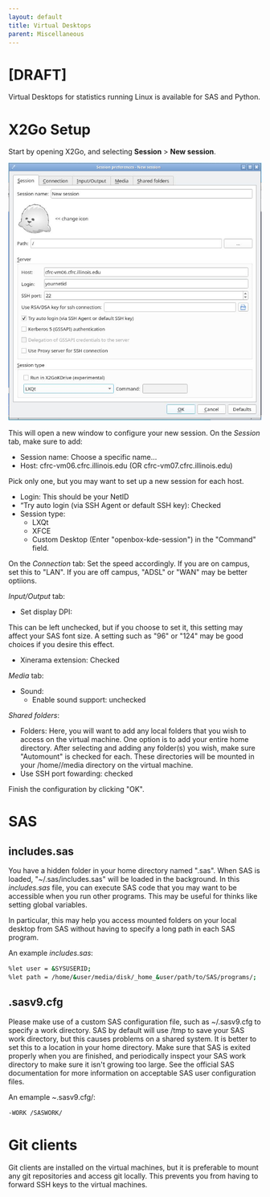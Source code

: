 ```yaml
---
layout: default
title: Virtual Desktops
parent: Miscellaneous
---
```


# \[DRAFT\]

Virtual Desktops for statistics running Linux is available for SAS and
Python.

# X2Go Setup

Start by opening X2Go, and selecting **Session** \> **New session**.

![](../../imgs/Screenshot_20220623_092920.png)

This will open a new window to configure your new session. On the
*Session* tab, make sure to add:

- Session name: Choose a specific name…
- Host: cfrc-vm06.cfrc.illinois.edu (OR cfrc-vm07.cfrc.illinois.edu)

Pick only one, but you may want to set up a new session for each host.

- Login: This should be your NetID
- “Try auto login (via SSH Agent or default SSH key): Checked
- Session type:
  - LXQt
  - XFCE
  - Custom Desktop (Enter "openbox-kde-session") in the "Command" field.

On the *Connection* tab: Set the speed accordingly. If you are on
campus, set this to "LAN". If you are off campus, "ADSL" or "WAN" may be
better optiions.

*Input/Output* tab:

- Set display DPI:

This can be left unchecked, but if you choose to set it, this setting
may affect your SAS font size. A setting such as "96" or "124" may be
good choices if you desire this effect.

- Xinerama extension: Checked

*Media* tab:

- Sound:
  - Enable sound support: unchecked

*Shared folders*:

- Folders: Here, you will want to add any local folders that you wish to
  access on the virtual machine. One option is to add your entire home
  directory. After selecting and adding any folder(s) you wish, make
  sure "Automount" is checked for each. These directories will be
  mounted in your /home//media directory on the virtual machine.
- Use SSH port fowarding: checked

Finish the configuration by clicking "OK".

# SAS

## includes.sas

You have a hidden folder in your home directory named ".sas". When SAS
is loaded, "~/.sas/includes.sas" will be loaded in the background. In
this *includes.sas* file, you can execute SAS code that you may want to
be accessible when you run other programs. This may be useful for thinks
like setting global variables.

In particular, this may help you access mounted folders on your local
desktop from SAS without having to specify a long path in each SAS
program.

An example *includes.sas*:

``` bash
%let user = &SYSUSERID;
%let path = /home/&user/media/disk/_home_&user/path/to/SAS/programs/;
```

## .sasv9.cfg

Please make use of a custom SAS configuration file, such as ~/.sasv9.cfg
to specify a work directory. SAS by default will use /tmp to save your
SAS work directory, but this causes problems on a shared system. It is
better to set this to a location in your home directory. Make sure that
SAS is exited properly when you are finished, and periodically inspect
your SAS work directory to make sure it isn't growing too large. See the
official SAS documentation for more information on acceptable SAS user
configuration files.

An emample *~*.sasv9.cfg/:

``` bash
-WORK /SASWORK/
```

# Git clients

Git clients are installed on the virtual machines, but it is preferable
to mount any git repositories and access git locally. This prevents you
from having to forward SSH keys to the virtual machines.
